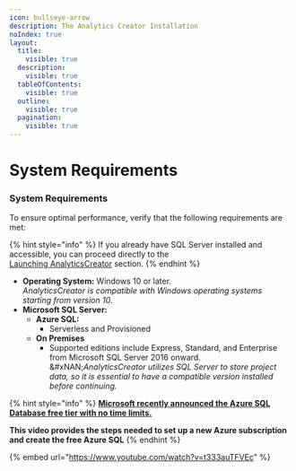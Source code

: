 ```yaml
---
icon: bullseye-arrow
description: The Analytics Creator Installation
noIndex: true
layout:
  title:
    visible: true
  description:
    visible: true
  tableOfContents:
    visible: true
  outline:
    visible: true
  pagination:
    visible: true
---
```


# System Requirements

### System Requirements

To ensure optimal performance, verify that the following requirements are met:

{% hint style="info" %}
If you already have SQL Server installed and accessible, you can proceed directly to the\
&#x20;[Launching AnalyticsCreator](https://www.analyticscreator.com/-temporary-slug-39acb5b6-d839-4a49-950e-03a7f7e4bfc7?hs_preview=gYzZjRyf-182708075102#launch-AC) section.
{% endhint %}

* **Operating System:** Windows 10 or later.\
  &#x20;_AnalyticsCreator is compatible with Windows operating systems starting from version 10._
* **Microsoft SQL Server:**&#x20;
  * **Azure SQL:** &#x20;
    * Serverless and Provisioned
  * **On Premises**&#x20;
    * Supported editions include Express, Standard, and Enterprise from Microsoft SQL Server 2016 onward.\
      &#xNAN;_&#x41;nalyticsCreator utilizes SQL Server to store project data, so it is essential to have a compatible version installed before continuing._

{% hint style="info" %}
[**Microsoft recently announced the Azure SQL Database free tier with no time limits.**  ](https://learn.microsoft.com/en-us/azure/azure-sql/database/free-offer?view=azuresql)

**This video provides the steps needed to set up a new Azure subscription and create the free Azure SQL**&#x20;
{% endhint %}

{% embed url="https://www.youtube.com/watch?v=t333auTFVEc" %}
